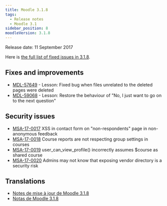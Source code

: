 ```yaml
---
title: Moodle 3.1.8
tags:
  - Release notes
  - Moodle 3.1
sidebar_position: 8
moodleVersion: 3.1.8
---
```


Release date: 11 September 2017

Here is [the full list of fixed issues in 3.1.8](https://tracker.moodle.org/secure/IssueNavigator!executeAdvanced.jspa?jqlQuery=project+%3D+mdl+AND+resolution+%3D+fixed+AND+fixVersion+in+%28%223.1.8%22%29+ORDER+BY+priority+DESC&runQuery=true&clear=true).

## Fixes and improvements

- [MDL-57649](https://tracker.moodle.org/browse/MDL-57649) - Lesson: Fixed bug when files unrelated to the deleted pages were deleted
- [MDL-59068](https://tracker.moodle.org/browse/MDL-59068) - Lesson: Restore the behaviour of "No, I just want to go on to the next question"

## Security issues

- [MSA-17-0017](https://moodle.org/mod/forum/discuss.php?d=358585) XSS in contact form on "non-respondents" page in non-anonymous feedback
- [MSA-17-0018](https://moodle.org/mod/forum/discuss.php?d=358586) Course reports are not respecting group settings in courses
- [MSA-17-0019](https://moodle.org/mod/forum/discuss.php?d=358587) user_can_view_profile() incorrectly assumes $course as shared course
- [MSA-17-0020](https://moodle.org/mod/forum/discuss.php?d=358588) Admins may not know that exposing vendor directory is a security risk

## Translations

- [Notes de mise à jour de Moodle 3.1.8](https://docs.moodle.org/fr/Notes_de_mise_à_jour_de_Moodle_3.1.8)
- [Notas de Moodle 3.1.8](https://docs.moodle.org/es/Notas_de_Moodle_3.1.8)
